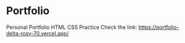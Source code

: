 # Portfolio
 Personal Portfolio HTML CSS Practice Check the link: https://portfolio-delta-rosy-70.vercel.app/
